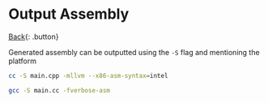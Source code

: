 # Output Assembly

[Back](../../index.md#ccpp-compilers){: .button}

Generated assembly can be outputted using the `-S` flag and mentioning the platform

```sh
cc -S main.cpp -mllvm --x86-asm-syntax=intel
```

```sh
gcc -S main.cc -fverbose-asm
```
